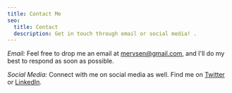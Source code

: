 ```yaml
---
title: Contact Me
seo:
  title: Contact
  description: Get in touch through email or social media! .
---
```




_Email:_
Feel free to drop me an email at [mervsen@gmail.com](mailto:mervsen@gmail.com), and I'll do my best to respond as soon as possible.

_Social Media:_
Connect with me on social media as well. Find me on [Twitter](https://twitter.com/kuantogen) or [LinkedIn](https://www.linkedin.com/).
